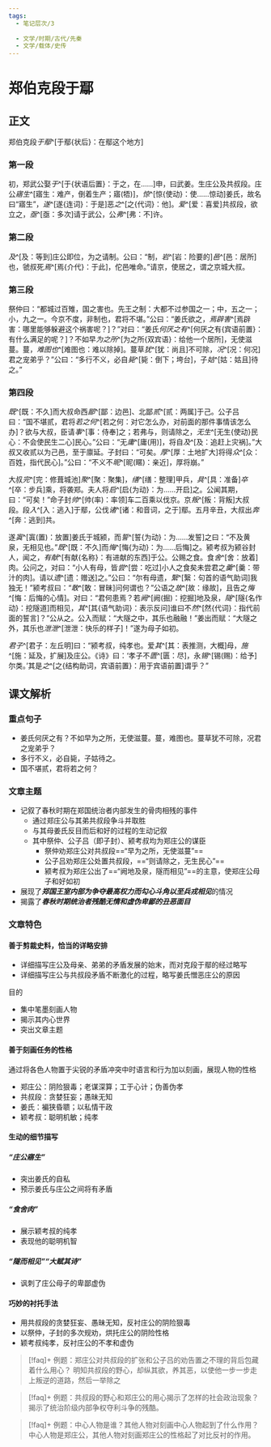 ```yaml
---
tags:
  - 笔记层次/3
  
  - 文学/时期/古代/先秦
  - 文学/载体/史传
---
```



# 郑伯克段于鄢

## 正文
郑伯克段*于鄢*^[于鄢{状后}：在鄢这个地方]

### 第一段

初，郑武公娶*于*^[于{状语后置}：于之，在……]申，曰武姜。生庄公及共叔段。庄公*寤生*^[寤生：难产，倒着生产；寤(牾)]，*惊*^[惊{使动}：使……惊动]姜氏，故名曰“寤生”，*遂*^[遂{连词}：于是]恶*之*^[之{代词}：他]。*爱*^[爱：喜爱]共叔段，欲立之，*亟*^[亟：多次]请于武公，公*弗*^[弗：不]许。

### 第二段

*及*^[及：等到]庄公即位，为之请制。公曰：“制，*岩*^[岩：险要的]*邑*^[邑：居所]也，虢叔死*焉*^[焉{介代}：于此]，佗邑唯命。”请京，使居之，谓之京城大叔。  

### 第三段

祭仲曰：“都城过百雉，国之害也。先王之制：大都不过参国之一；中，五之一；小，九之一。今京不度，非制也，君将不堪。”公曰：“姜氏欲之，*焉辟害*^[焉辟害：哪里能够躲避这个祸害呢？]？”对曰：“姜氏*何厌之有*^[何厌之有{宾语前置}：有什么满足的呢？]？不如早*为之所*^[为之所{双宾语}：给他一个居所]，无使滋蔓。蔓，*难图也*^[难图也：难以除掉]。蔓草*犹*^[犹：尚且]不可除，*况*^[况：何况]君之宠弟乎？”公曰：“多行不义，必自*毙*^[毙：倒下；垮台]，子*姑*^[姑：姑且]待之。”

### 第四段

*既*^[既：不久]而大叔命西*鄙*^[鄙：边邑]、北鄙*贰*^[贰：两属]于己。公子吕曰：“国不堪贰，君将*若之何*^[若之何：对它怎么办，对前面的那件事情该怎么办]？欲与大叔，臣请*事*^[事：侍奉]之；若弗与，则请除之，*无生*^[无生{使动}民心：不会使民生二心]民心。”公曰：“无*庸*^[庸(用)]，将自*及*^[及：追赶上灾祸]。”大叔又收贰以为己邑，至于廪延。子封曰：“可矣。*厚*^[厚：土地扩大]将得*众*^[众：百姓，指代民心]。”公曰：“不义不*昵*^[昵(䁥)：亲近]，厚将崩。”


大叔*完*^[完：修葺城池]*聚*^[聚：聚集]，*缮*^[缮：整理]甲兵，*具*^[具：准备]*卒*^[卒：步兵]乘，将袭郑。夫人将*启*^[启{为动}：为……开启]之。公闻其期，曰：“可矣！”命子封*帅*^[帅(率)：率领]车二百乘以伐京。京*叛*^[叛：背叛]大叔段。段*入*^[入：逃入]于鄢，公伐*诸*^[诸：和音词，之于]鄢。五月辛丑，大叔出*奔*^[奔：逃到]共。


遂*寘*^[寘(置)：放置]姜氏于城颍，而*誓*^[誓{为动}：为……发誓]之曰：“不及黄泉，无相见也。”*既*^[既：不久]而*悔*^[悔{为动}：为……后悔]之。颍考叔为颍谷封人，闻之，*有献*^[有献{名称}：有进献的东西]于公。公赐之食。食*舍*^[舍：放着]肉。公问之，对曰：“小人有母，皆*尝*^[尝：吃过]小人之食矣未尝君之*羹*^[羹：带汁的肉]。请以*遗*^[遗：赠送]之。”公曰：“尔有母遗，*繄*^[繄：句首的语气助词]我独无！”颍考叔曰：“*敢*^[敢：冒昧]问何谓也？”公语之*故*^[故：缘故]，且告之*悔*^[悔：后悔的心情]。对曰：“君何患焉？若*阙*^[阙(掘)：挖掘]地及泉，*隧*^[隧{名作动}：挖隧道]而相见，*其*^[其{语气助词}：表示反问]谁曰不*然*^[然{代词}：指代前面的誓言]？”公从之。公入而赋：“大隧之中，其乐也融融！”姜出而赋：“大隧之外，其乐也*泄泄*^[泄泄：快乐的样子]！”遂为母子如初。


*君子*^[君子：左丘明]曰：“颍考叔，纯孝也。爱*其*^[其：表推测，大概]母，*施*^[施：延及，扩展]及庄公。《诗》曰：‘孝子不*匮*^[匮：尽]，永*锡*^[锡(赐)：给予]尔类。’其是*之*^[之{结构助词，宾语前置}：用于宾语前置]谓乎？”

## 课文解析

### 重点句子

- 姜氏何厌之有？不如早为之所，无使滋蔓。蔓，难图也。蔓草犹不可除，况君之宠弟乎？
- 多行不义，必自毙，子姑待之。
- 国不堪贰，君将若之何？

### 文章主题
- 记叙了春秋时期在郑国统治者内部发生的骨肉相残的事件
	- 通过郑庄公与其弟共叔段争斗并取胜
	- 与其母姜氏反目而后和好的过程的生动记叙
	- 其中祭仲、公子吕（即子封）、颍考叔均为郑庄公的谋臣
		- 祭仲劝郑庄公对共叔段==“早为之所，无使滋蔓”==
		- 公子吕劝郑庄公处置共叔段，==“则请除之，无生民心”==
		- 颍考叔为郑庄公出了==“阙地及泉，隧而相见”==的主意，使郑庄公母子和好如初
- 展现了***郑国王室内部为争夺最高权力而勾心斗角以至兵戎相见***的情况
- 揭露了***春秋时期统治者残酷无情和虚伪卑鄙的丑恶面目***


### 文章特色

#### 善于剪裁史料，恰当的详略安排
- 详细描写庄公及母亲、弟弟的矛盾发展的始末，而对克段于鄢的经过略写
- 详细描写庄公与共叔段矛盾不断激化的过程，略写姜氏憎恶庄公的原因

目的
- 集中笔墨刻画人物
- 揭示其内心世界
- 突出文章主题

#### 善于刻画任务的性格

 通过将各色人物置于尖锐的矛盾冲突中时语言和行为加以刻画，展现人物的性格
- 郑庄公：阴险狠毒；老谋深算；工于心计；伪善伪孝
- 共叔段：贪婪狂妄；愚昧无知
- 姜氏：褊狭昏聩；以私情干政
- 颖考叔：聪明机敏；纯孝

#### 生动的细节描写
##### “庄公寤生”
- 突出姜氏的自私
- 预示姜氏与庄公之间将有矛盾
##### “食舍肉”
- 展示颖考叔的纯孝
- 表现他的聪明机智
##### “隧而相见”“大赋其诗”

- 讽刺了庄公母子的卑鄙虚伪

#### 巧妙的衬托手法

- 用共叔段的贪婪狂妄、愚昧无知，反衬庄公的阴险狠毒
- 以祭仲，子封的多次规劝，烘托庄公的阴险性格
- 颖考叔纯孝，反衬庄公的不孝和虚伪


>[!faq]+  例题：郑庄公对共叔段的扩张和公子吕的劝告置之不理的背后包藏着什么用心？
>明知共叔段的野心，却纵其欲，养其恶，以使他一步一步走上叛逆的道路，然后一举除之

>[!faq]+  例题：共叔段的野心和郑庄公的用心揭示了怎样的社会政治现象？
>揭示了统治阶级内部争权夺利斗争的残酷。

>[!faq]+  例题：中心人物是谁？其他人物对刻画中心人物起到了什么作用？
>中心人物是郑庄公，其他人物对刻画郑庄公的性格起了对比反衬的作用。